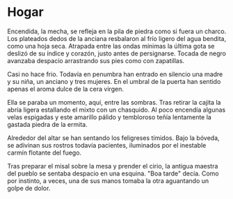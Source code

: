# Hogar

Encendida, la mecha, se refleja en la pila de piedra como si fuera un charco. Los plateados dedos de la anciana resbalaron al frío ligero del agua bendita, como una hoja seca. Atrapada entre las ondas mínimas la última gota se deslizó de su índice y corazón, justo antes de persignarse. Tocada de negro avanzaba despacio arrastrando sus pies como con zapatillas. 

Casi no hace frio. Todavía en penumbra han entrado en silencio una madre y su niña, un anciano y tres mujeres. En el umbral de la puerta han sentido apenas el aroma dulce de la cera virgen.

Ella se paraba un momento, aquí, entre las sombras. Tras retirar la cajita la abría ligera estallando el mixto con un chasquido. Al poco encendía algunas velas espigadas y este amarillo pálido y tembloroso teñía lentamente la gastada piedra de la ermita. 

Alrededor del altar se han sentando los feligreses tímidos. Bajo la bóveda, se adivinan sus rostros todavía pacientes, iluminados por el inestable carmín flotante del fuego.

Tras preparar el misal sobre la mesa y prender el cirio, la antigua maestra del pueblo se sentaba despacio en una esquina. "Boa tarde" decía. Como por instinto, a veces, una de sus manos tomaba la otra aguantando un golpe de dolor.
